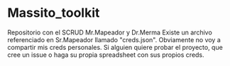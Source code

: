 # Massito_toolkit
Repositorio con el SCRUD Mr.Mapeador y Dr.Merma
Existe un archivo referenciado en Sr.Mapeador llamado "creds.json". Obviamente no voy a compartir mis creds personales. Si alguien quiere probar el proyecto, que cree un issue o haga su propia spreadsheet con sus propios creds.
